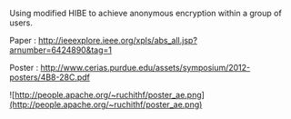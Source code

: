 Using modified HIBE to achieve anonymous encryption within a group of users.

Paper : http://ieeexplore.ieee.org/xpls/abs_all.jsp?arnumber=6424890&tag=1

Poster : http://www.cerias.purdue.edu/assets/symposium/2012-posters/4B8-28C.pdf

![http://people.apache.org/~ruchithf/poster_ae.png](http://people.apache.org/~ruchithf/poster_ae.png)
